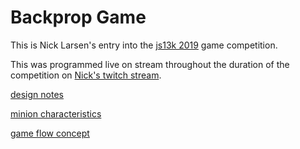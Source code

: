 # Backprop Game

This is Nick Larsen's entry into the [js13k 2019](https://js13kgames.com/) game competition.

This was programmed live on stream throughout the duration of the competition on [Nick's twitch stream](https://www.twitch.tv/nick_larsen).

[design notes](design-notes.md)

[minion characteristics](game-data.csv)

[game flow concept](game-flow.md)
